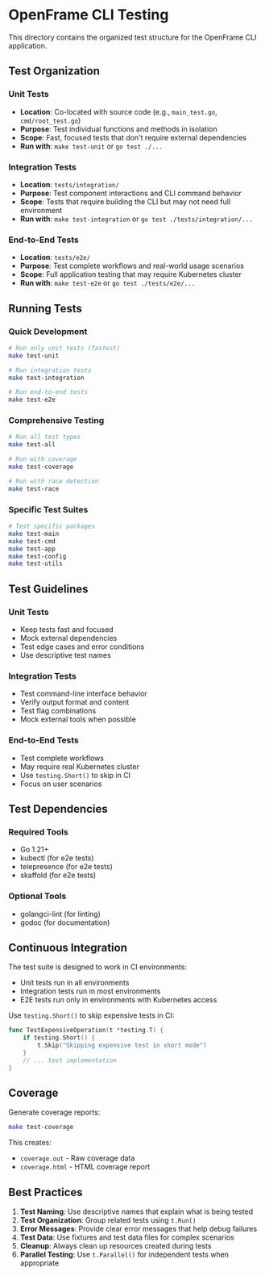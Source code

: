 # OpenFrame CLI Testing

This directory contains the organized test structure for the OpenFrame CLI application.

## Test Organization

### Unit Tests
- **Location**: Co-located with source code (e.g., `main_test.go`, `cmd/root_test.go`)
- **Purpose**: Test individual functions and methods in isolation
- **Scope**: Fast, focused tests that don't require external dependencies
- **Run with**: `make test-unit` or `go test ./...`

### Integration Tests
- **Location**: `tests/integration/`
- **Purpose**: Test component interactions and CLI command behavior
- **Scope**: Tests that require building the CLI but may not need full environment
- **Run with**: `make test-integration` or `go test ./tests/integration/...`

### End-to-End Tests
- **Location**: `tests/e2e/`
- **Purpose**: Test complete workflows and real-world usage scenarios
- **Scope**: Full application testing that may require Kubernetes cluster
- **Run with**: `make test-e2e` or `go test ./tests/e2e/...`

## Running Tests

### Quick Development
```bash
# Run only unit tests (fastest)
make test-unit

# Run integration tests
make test-integration

# Run end-to-end tests
make test-e2e
```

### Comprehensive Testing
```bash
# Run all test types
make test-all

# Run with coverage
make test-coverage

# Run with race detection
make test-race
```

### Specific Test Suites
```bash
# Test specific packages
make test-main
make test-cmd
make test-app
make test-config
make test-utils
```

## Test Guidelines

### Unit Tests
- Keep tests fast and focused
- Mock external dependencies
- Test edge cases and error conditions
- Use descriptive test names

### Integration Tests
- Test command-line interface behavior
- Verify output format and content
- Test flag combinations
- Mock external tools when possible

### End-to-End Tests
- Test complete workflows
- May require real Kubernetes cluster
- Use `testing.Short()` to skip in CI
- Focus on user scenarios

## Test Dependencies

### Required Tools
- Go 1.21+
- kubectl (for e2e tests)
- telepresence (for e2e tests)
- skaffold (for e2e tests)

### Optional Tools
- golangci-lint (for linting)
- godoc (for documentation)

## Continuous Integration

The test suite is designed to work in CI environments:

- Unit tests run in all environments
- Integration tests run in most environments
- E2E tests run only in environments with Kubernetes access

Use `testing.Short()` to skip expensive tests in CI:

```go
func TestExpensiveOperation(t *testing.T) {
    if testing.Short() {
        t.Skip("Skipping expensive test in short mode")
    }
    // ... test implementation
}
```

## Coverage

Generate coverage reports:

```bash
make test-coverage
```

This creates:
- `coverage.out` - Raw coverage data
- `coverage.html` - HTML coverage report

## Best Practices

1. **Test Naming**: Use descriptive names that explain what is being tested
2. **Test Organization**: Group related tests using `t.Run()`
3. **Error Messages**: Provide clear error messages that help debug failures
4. **Test Data**: Use fixtures and test data files for complex scenarios
5. **Cleanup**: Always clean up resources created during tests
6. **Parallel Testing**: Use `t.Parallel()` for independent tests when appropriate 